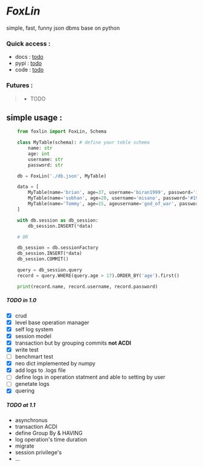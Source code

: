 # **_FoxLin_**
simple, fast, funny json dbms base on python

### Quick access :
 - docs : [todo]()
 - pypi : [todo]()
 - code : [todo]()


### Futures :
>   - TODO


## simple usage : 
```Python
    from foxlin import FoxLin, Schema

    class MyTable(schema): # define your teble schema
        name: str
        age: int
        username: str
        password: str

    db = FoxLin('./db.json', MyTable)

    data = [
        MyTable(name='brian', age=37, username='biran1999', password='123456789')
        MyTable(name='sobhan', age=20, username='misano', password='#197382645#'),
        MyTable(name='Tommy', age=15, ageusername='god_of_war', password='123QWEasdZXC')
    ]

    with db.session as db_session:
        db_session.INSERT(*data)

    # OR 

    db_session = db.sessionFactory
    db_session.INSERT(*data)
    db_session.COMMIT()

    query = db_session.query
    record = query.WHERE(query.age > 17).ORDER_BY('age').first()

    print(record.name, record.username, record.password)
```

##### TODO in 1.0
- [x] crud
- [x] level base operation manager
- [x] self log system
- [x] session model
- [x] transaction but by grouping commits **not ACDI**
- [x] write test
- [ ] benchmart test
- [x] neo dict implemented by numpy
- [x] add logs to .logs file
- [ ] define logs in operation statment and able to setting by user
- [ ] genetate logs
- [x] quering

##### TODO at 1.1
- asynchronus
- transaction ACDI
- define Group By & HAVING
- log operation's time duration
- migrate
- session privilege's
- ...
